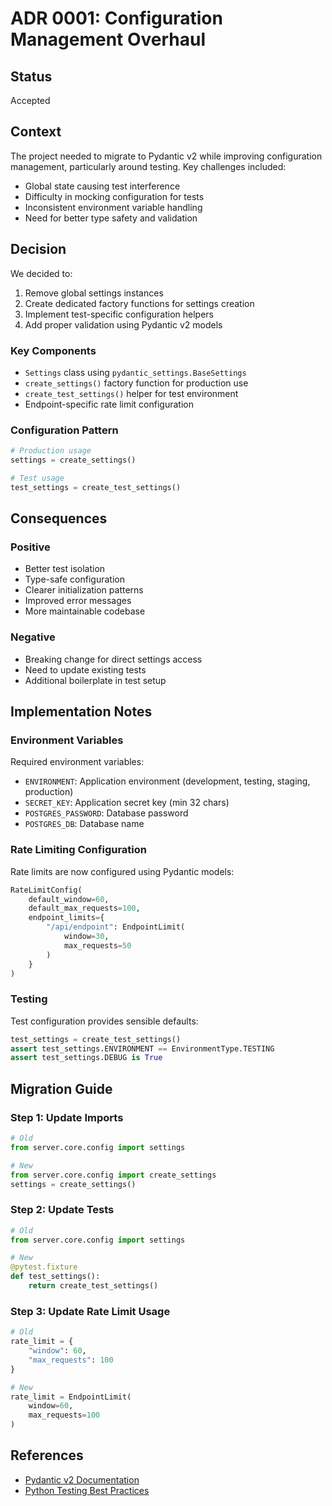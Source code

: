 # ADR 0001: Configuration Management Overhaul

## Status
Accepted

## Context
The project needed to migrate to Pydantic v2 while improving configuration management, particularly around testing. Key challenges included:
- Global state causing test interference
- Difficulty in mocking configuration for tests
- Inconsistent environment variable handling
- Need for better type safety and validation

## Decision
We decided to:
1. Remove global settings instances
2. Create dedicated factory functions for settings creation
3. Implement test-specific configuration helpers
4. Add proper validation using Pydantic v2 models

### Key Components
- `Settings` class using `pydantic_settings.BaseSettings`
- `create_settings()` factory function for production use
- `create_test_settings()` helper for test environment
- Endpoint-specific rate limit configuration

### Configuration Pattern
```python
# Production usage
settings = create_settings()

# Test usage
test_settings = create_test_settings()
```

## Consequences

### Positive
- Better test isolation
- Type-safe configuration
- Clearer initialization patterns
- Improved error messages
- More maintainable codebase

### Negative
- Breaking change for direct settings access
- Need to update existing tests
- Additional boilerplate in test setup

## Implementation Notes

### Environment Variables
Required environment variables:
- `ENVIRONMENT`: Application environment (development, testing, staging, production)
- `SECRET_KEY`: Application secret key (min 32 chars)
- `POSTGRES_PASSWORD`: Database password
- `POSTGRES_DB`: Database name

### Rate Limiting Configuration
Rate limits are now configured using Pydantic models:
```python
RateLimitConfig(
    default_window=60,
    default_max_requests=100,
    endpoint_limits={
        "/api/endpoint": EndpointLimit(
            window=30,
            max_requests=50
        )
    }
)
```

### Testing
Test configuration provides sensible defaults:
```python
test_settings = create_test_settings()
assert test_settings.ENVIRONMENT == EnvironmentType.TESTING
assert test_settings.DEBUG is True
```

## Migration Guide

### Step 1: Update Imports
```python
# Old
from server.core.config import settings

# New
from server.core.config import create_settings
settings = create_settings()
```

### Step 2: Update Tests
```python
# Old
from server.core.config import settings

# New
@pytest.fixture
def test_settings():
    return create_test_settings()
```

### Step 3: Update Rate Limit Usage
```python
# Old
rate_limit = {
    "window": 60,
    "max_requests": 100
}

# New
rate_limit = EndpointLimit(
    window=60,
    max_requests=100
)
```

## References
- [Pydantic v2 Documentation](https://docs.pydantic.dev/latest/)
- [Python Testing Best Practices](https://docs.pytest.org/en/stable/explanation/good-practices.html)
